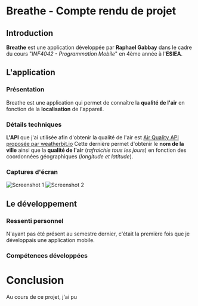 # Breathe - Compte rendu de projet
## Introduction

**Breathe** est une application développée par **Raphael Gabbay** dans le cadre du cours "*INF4042 - Programmation Mobile*" en 4ème année à l'**ESIEA**.


## L'application
### Présentation
Breathe est une application qui permet de connaître la **qualité de l'air** en fonction de la **localisation** de l'appareil.

### Détails techniques

**L'API** que j'ai utilisée afin d'obtenir la qualité de l'air est [Air Quality API proposée par weatherbit.io](https://www.weatherbit.io/api/airquality-current)
Cette dernière permet d'obtenir le **nom de la ville** ainsi que la **qualité de l'air** (*rafraichie tous les jours*) en fonction des coordonnées géographiques (*longitude et latitude*).

### Captures d'écran

![Screenshot 1](https://puu.sh/ERSW2/c67c5ec8a1.png)
![Screenshot 2](https://puu.sh/ERSWE/d989d927e1.png)

## Le développement

### Ressenti personnel

N'ayant pas été présent au semestre dernier, c'était la première fois que je développais une application mobile. 

### Compétences développées


# Conclusion

Au cours de ce projet, j'ai pu
